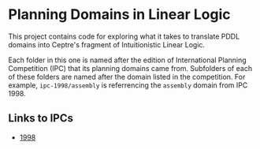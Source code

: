 # Planning Domains in Linear Logic

This project contains code for exploring what it takes to translate PDDL domains into Ceptre's fragment of Intuitionistic Linear Logic.

Each folder in this one is named after the edition of International Planning Competition (IPC) that its planning domains came from. Subfolders of each of these folders are named after the domain listed in the competition. For example, `ipc-1998/assembly` is referrencing the `assembly` domain from IPC 1998.

## Links to IPCs

* [1998](https://ipc98.icaps-conference.org/)
